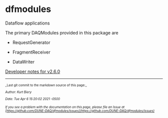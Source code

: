 # dfmodules
Dataflow applications

The primary DAQModules provided in this package are

* RequestGenerator

* FragmentReceiver

* DataWriter

[Developer notes for v2.6.0](Developer-notes-for-v2.6.0.md)

-----

<font size="1">
_Last git commit to the markdown source of this page:_


_Author: Kurt Biery_

_Date: Tue Apr 6 15:20:02 2021 -0500_

_If you see a problem with the documentation on this page, please file an Issue at [https://github.com/DUNE-DAQ/dfmodules/issues](https://github.com/DUNE-DAQ/dfmodules/issues)_
</font>
